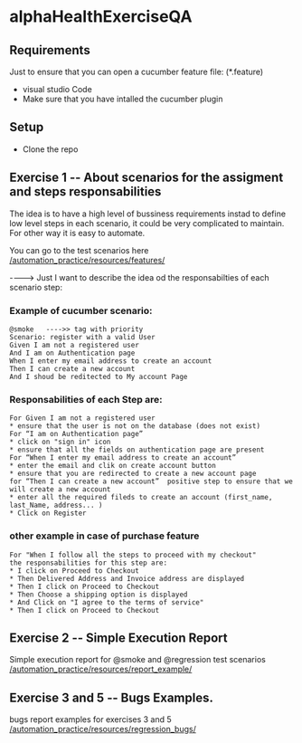 # alphaHealthExerciseQA 

## Requirements
Just to ensure that you can open a cucumber feature file: (*.feature)
* visual studio Code
* Make sure that you have intalled the cucumber plugin

## Setup
* Clone the repo

## Exercise 1 -- About scenarios for the assigment and steps responsabilities

The idea is to have a high level of bussiness requirements instad to define low level steps in each scenario, it could be very complicated to maintain. 
For other way it is easy to automate.

You can go to the test scenarios here [/automation_practice/resources/features/](/automation_practice/resources/features/)

----> Just I want to describe the idea od the responsabilties of each scenario step:

### Example of cucumber scenario: 
```
@smoke   ---->> tag with priority 
Scenario: register with a valid User
Given I am not a registered user 
And I am on Authentication page
When I enter my email address to create an account
Then I can create a new account
And I shoud be reditected to My account Page
```
### Responsabilities of each Step are:
```
For Given I am not a registered user 
* ensure that the user is not on the database (does not exist)
For “I am on Authentication page”
* click on "sign in" icon
* ensure that all the fields on authentication page are present
For “When I enter my email address to create an account”
* enter the email and clik on create account button
* ensure that you are redirected to create a new account page
for “Then I can create a new account”  positive step to ensure that we will create a new account
* enter all the required fileds to create an account (first_name, last_Name, address... )
* Click on Register  
```


### other example in case of purchase feature

```
For "When I follow all the steps to proceed with my checkout" 
the responsabilities for this step are: 
* I click on Proceed to Checkout
* Then Delivered Address and Invoice address are displayed 
* Then I click on Proceed to Checkout
* Then Choose a shipping option is displayed
* And Click on "I agree to the terms of service" 
* Then I click on Proceed to Checkout
```

## Exercise 2 -- Simple Execution Report

Simple execution report for @smoke and @regression test scenarios 
[/automation_practice/resources/report_example/](/automation_practice/resources/report_example/)

## Exercise 3 and 5 -- Bugs Examples. 

bugs report examples for exercises 3 and 5
[/automation_practice/resources/regression_bugs/](/automation_practice/resources/regression_bugs/)

